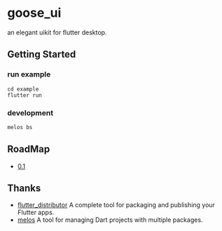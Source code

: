 # goose_ui
an elegant uikit for flutter desktop. 

## Getting Started

### run example 

```shell
cd example
flutter run
```

### development

```dart
melos bs
```

## RoadMap

* [0.1](https://github.com/goose-kit/goose_ui/projects/1)


## Thanks 

* [flutter_distributor](https://github.com/leanflutter/flutter_distributor) A complete tool for packaging and publishing your Flutter apps.
* [melos](https://github.com/invertase/melos) A tool for managing Dart projects with multiple packages. 
